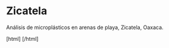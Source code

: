 # Zicatela
Análisis de microplásticos en arenas de playa, Zicatela, Oaxaca. 

[html] <link id="map-zicatela" href="qgis2web_2023_08_10-19_32_50_062494/index.html" rel="import" />  [/html]
